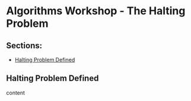 # Algorithms Workshop - The Halting Problem

## Sections:

* [Halting Problem Defined](#halting-problem-defined)

## Halting Problem Defined

content
